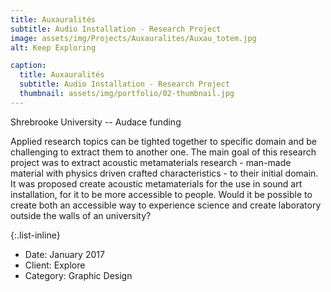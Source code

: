 ```yaml
---
title: Auxauralités
subtitle: Audio Installation - Research Project
image: assets/img/Projects/Auxauralites/Auxau_totem.jpg
alt: Keep Exploring

caption:
  title: Auxauralités
  subtitle: Audio Installation - Research Project
  thumbnail: assets/img/portfolio/02-thumbnail.jpg
---
```

Shrebrooke University -- Audace funding

Applied research topics can be tighted together to specific domain and be challenging to extract them to another one.
The main goal of this research project was to extract acoustic metamaterials research - man-made material with physics driven crafted characteristics - to their initial domain. It was proposed create acoustic metamaterials for the use in sound art installation, for it to be more accessible to people. 
Would it be possible to create both an accessible way to experience science and create laboratory outside the walls of an university?

{:.list-inline}
- Date: January 2017
- Client: Explore
- Category: Graphic Design

